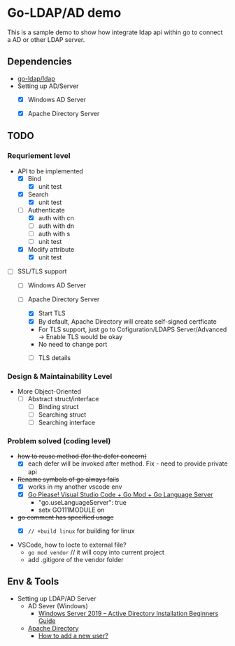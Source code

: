 # Go-LDAP/AD demo
This is a sample demo to show how integrate ldap api within go to connect a AD or other LDAP server.

## Dependencies
- [go-ldap/ldap](https://github.com/go-ldap/ldap/tree/master/v3)
- Setting up AD/Server
  - [x] Windows AD Server 
  - [x] Apache Directory Server


## TODO
### Requriement level
- API to be implemented
  - [x] Bind
    - [x] unit test
  - [x] Search
    - [x] unit test
  - [ ] Authenticate
    - [x] auth with cn
    - [ ] auth with dn
    - [ ] auth with s
    - [ ] unit test
  - [x] Modify attribute
    - [x] unit test
  
- [ ] SSL/TLS support
  - [ ] Windows AD Server 

  - [ ] Apache Directory Server
    - [x] Start TLS
    - [x] By default, Apache Directory will create self-signed certficate
    -   For TLS support, just go to Cofiguration/LDAPS Server/Advanced -> Enable TLS would be okay
      - No need to change port
    - [ ] TLS details



### Design & Maintainability Level
- More Object-Oriented
  - [ ] Abstract struct/interface
    - [ ] Binding struct
    - [ ] Searching struct
    - [ ] Searching interface

### Problem solved (coding level)
- ~~how to reuse method (for the defer concern)~~
  - [x] each defer will be invoked after method. Fix - need to provide private api

- ~~Rename symbols of go always fails~~
  - [x] works in my another vscode env
  - [x] [Go Please! Visual Studio Code + Go Mod + Go Language Server](http://www.matthiassommer.it/programming/go-please-visual-studio-code-go-mod-go-language-server/)
    - "go.useLanguageServer": true
    - setx GO111MODULE on

- ~~go comment has specified usage~~
  - [x] `// +build linux` for building for linux 


- VSCode, how to locte to external file?
  - `go mod vendor` // it will copy into current project
  - add .gitigore of the vendor folder



## Env & Tools
- Setting up LDAP/AD Server
  - AD Sever (Windows)
    - [Windows Server 2019 – Active Directory Installation Beginners Guide](https://www.moderndeployment.com/windows-server-2019-active-directory-installation-beginners-guide/)
  - [Apache Directory](https://directory.apache.org/)
    - [How to add a new user?](http://opendesignarch.blogspot.com/2012/12/adding-new-user-to-apacheds-using.html)